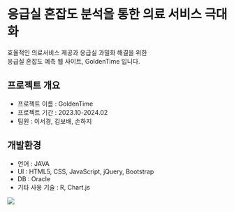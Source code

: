 # 응급실 혼잡도 분석을 통한 의료 서비스 극대화
효율적인 의료서비스 제공과 응급실 과밀화 해결을 위한   
응급실 혼잡도 예측 웹 사이트, GoldenTime 입니다.

## 프로젝트 개요
* 프로젝트 이름 : GoldenTime
* 프로젝트 기간 : 2023.10-2024.02
* 팀원 : 이서경, 김보배, 손하지

## 개발환경
* 언어 : JAVA
* UI : HTML5, CSS, JavaScript, jQuery, Bootstrap
* DB : Oracle
* 기타 사용 기술 : R, Chart.js



<img src="https://capsule-render.vercel.app/api?type=waving&color=BDBDC8&height=150&section=footer" />
